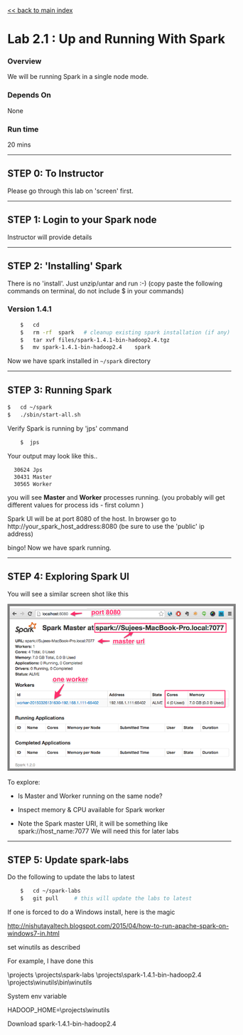 <link rel='stylesheet' href='../assets/main.css'/>

[<< back to main index](../README.md) 

Lab 2.1 : Up and Running With Spark
===================================

### Overview
We will be running Spark in a single node mode.

### Depends On 
None

### Run time
20 mins

---------------------
STEP 0: To Instructor
---------------------
Please go through this lab on 'screen' first.

--------------------------------
STEP 1: Login to your Spark node
--------------------------------
Instructor will provide details


--------------------------
STEP 2: 'Installing' Spark
--------------------------
There is no 'install'.  Just unzip/untar and run :-)
(copy paste the following commands on terminal,  do not include $ in your commands)

### Version 1.4.1
```bash
    $   cd
    $   rm -rf  spark   # cleanup existing spark installation (if any)
    $   tar xvf files/spark-1.4.1-bin-hadoop2.4.tgz
    $   mv spark-1.4.1-bin-hadoop2.4    spark
```

Now we have spark installed in  `~/spark`  directory


---------------------
STEP 3: Running Spark
---------------------

```bash
$   cd ~/spark
$   ./sbin/start-all.sh
```

Verify Spark is running by 'jps' command
```bash
    $  jps
```

Your output may look like this..
```console
  30624 Jps
  30431 Master
  30565 Worker
```
you will see **Master** and **Worker**  processes running.
(you probably will get different values for process ids - first column )

Spark UI will be at port 8080 of the host.
In browser go to
  http://your_spark_host_address:8080
(be sure to use the 'public' ip address)

bingo!  Now we have spark running.


--------------------------
STEP 4: Exploring Spark UI
--------------------------
You will see a similar screen shot like this

<img src="../images/1a.png" style="border: 5px solid grey ; max-width:100%;" /> 

To explore:
* Is Master and Worker running on the same node?

* Inspect memory & CPU available for Spark worker

* Note the Spark master URI, it will be something like
      spark://host_name:7077
    We will need this for later labs


--------------------------
STEP 5: Update spark-labs
--------------------------
Do the following to update the labs to latest
```bash
    $   cd ~/spark-labs
    $   git pull     # this will update the labs to latest
```

If one is forced to do a Windows install, here is the magic

http://nishutayaltech.blogspot.com/2015/04/how-to-run-apache-spark-on-windows7-in.html

set winutils as described

For example, I have done this

\projects
\projects\spark-labs
\projects\spark-1.4.1-bin-hadoop2.4
\projects\winutils\bin\winutils

System env variable

HADOOP_HOME=\projects\winutils

Download spark-1.4.1-bin-hadoop2.4